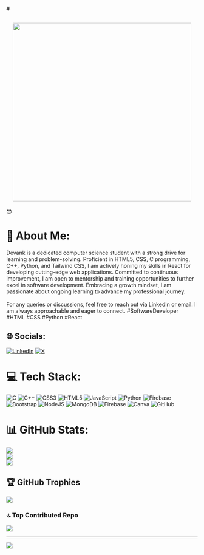 #<h2 align="center"> <img src="https://cdn4.iconfinder.com/data/icons/chat-icons-3-1/512/hii.png" width="470" /> </h2> :sunglasses: 
# 💫 About Me:
Devank is a dedicated computer science student with a strong drive for learning and problem-solving. Proficient in HTML5, CSS, C programming, C++, Python, and Tailwind CSS, I am actively honing my skills in React for developing cutting-edge web applications. Committed to continuous improvement, I am open to mentorship and training opportunities to further excel in software development. Embracing a growth mindset, I am passionate about ongoing learning to advance my professional journey. <br><br>For any queries or discussions, feel free to reach out via LinkedIn or email. I am always approachable and eager to connect. #SoftwareDeveloper #HTML #CSS #Python #React


## 🌐 Socials:
[![LinkedIn](https://img.shields.io/badge/LinkedIn-%230077B5.svg?logo=linkedin&logoColor=white)](https://linkedin.com/in/devank-raghav) [![X](https://img.shields.io/badge/X-black.svg?logo=X&logoColor=white)](https://x.com/Devank_Raghav) 

# 💻 Tech Stack:
![C](https://img.shields.io/badge/c-%2300599C.svg?style=flat-square&logo=c&logoColor=white) ![C++](https://img.shields.io/badge/c++-%2300599C.svg?style=flat-square&logo=c%2B%2B&logoColor=white) ![CSS3](https://img.shields.io/badge/css3-%231572B6.svg?style=flat-square&logo=css3&logoColor=white) ![HTML5](https://img.shields.io/badge/html5-%23E34F26.svg?style=flat-square&logo=html5&logoColor=white) ![JavaScript](https://img.shields.io/badge/javascript-%23323330.svg?style=flat-square&logo=javascript&logoColor=%23F7DF1E) ![Python](https://img.shields.io/badge/python-3670A0?style=flat-square&logo=python&logoColor=ffdd54) ![Firebase](https://img.shields.io/badge/firebase-%23039BE5.svg?style=flat-square&logo=firebase) ![Bootstrap](https://img.shields.io/badge/bootstrap-%238511FA.svg?style=flat-square&logo=bootstrap&logoColor=white) ![NodeJS](https://img.shields.io/badge/node.js-6DA55F?style=flat-square&logo=node.js&logoColor=white) ![MongoDB](https://img.shields.io/badge/MongoDB-%234ea94b.svg?style=flat-square&logo=mongodb&logoColor=white) ![Firebase](https://img.shields.io/badge/firebase-a08021?style=flat-square&logo=firebase&logoColor=ffcd34) ![Canva](https://img.shields.io/badge/Canva-%2300C4CC.svg?style=flat-square&logo=Canva&logoColor=white) ![GitHub](https://img.shields.io/badge/github-%23121011.svg?style=flat-square&logo=github&logoColor=white)
# 📊 GitHub Stats:
![](https://github-readme-stats.vercel.app/api?username=Devankraghav&theme=transparent&hide_border=false&include_all_commits=true&count_private=false)<br/>
![](https://github-readme-streak-stats.herokuapp.com/?user=Devankraghav&theme=transparent&hide_border=false)<br/>
![](https://github-readme-stats.vercel.app/api/top-langs/?username=Devankraghav&theme=transparent&hide_border=false&include_all_commits=true&count_private=false&layout=compact)

## 🏆 GitHub Trophies
![](https://github-profile-trophy.vercel.app/?username=Devankraghav&theme=radical&no-frame=false&no-bg=false&margin-w=4)

### 🔝 Top Contributed Repo
![](https://github-contributor-stats.vercel.app/api?username=Devankraghav&limit=5&theme=dark&combine_all_yearly_contributions=true)

---
[![](https://visitcount.itsvg.in/api?id=Devankraghav&icon=0&color=1)](https://visitcount.itsvg.in)

<!-- Proudly created with GPRM ( https://gprm.itsvg.in ) -->
